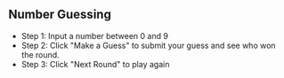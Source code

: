 ## Number Guessing

- Step 1: Input a number between 0 and 9
- Step 2: Click "Make a Guess" to submit your guess and see who won the round.
- Step 3: Click "Next Round" to play again
